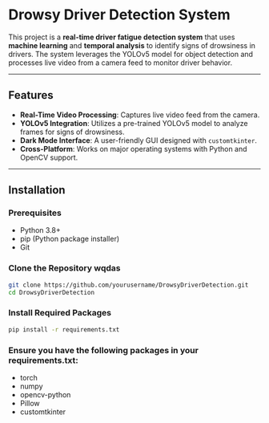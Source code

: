 # Drowsy Driver Detection System

This project is a **real-time driver fatigue detection system** that uses **machine learning** and **temporal analysis** to identify signs of drowsiness in drivers. The system leverages the YOLOv5 model for object detection and processes live video from a camera feed to monitor driver behavior.

---

## Features
- **Real-Time Video Processing**: Captures live video feed from the camera.
- **YOLOv5 Integration**: Utilizes a pre-trained YOLOv5 model to analyze frames for signs of drowsiness.
- **Dark Mode Interface**: A user-friendly GUI designed with `customtkinter`.
- **Cross-Platform**: Works on major operating systems with Python and OpenCV support.

---

## Installation

### Prerequisites
- Python 3.8+
- pip (Python package installer)
- Git

### Clone the Repository wqdas
```bash 
git clone https://github.com/yourusername/DrowsyDriverDetection.git
cd DrowsyDriverDetection
```

### Install Required Packages
```bash 
pip install -r requirements.txt
```

### Ensure you have the following packages in your requirements.txt:
- torch
- numpy
- opencv-python
- Pillow
- customtkinter
